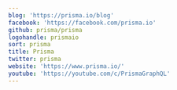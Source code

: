 ```yaml
---
blog: 'https://prisma.io/blog'
facebook: 'https://facebook.com/prisma.io'
github: prisma/prisma
logohandle: prismaio
sort: prisma
title: Prisma
twitter: prisma
website: 'https://www.prisma.io/'
youtube: 'https://youtube.com/c/PrismaGraphQL'
---
```

